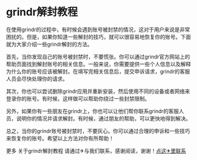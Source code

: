 # grindr解封教程

在使用grindr的过程中，有时候会遇到账号被封禁的情况，这对于用户来说是非常困扰的。但是，如果你知道一些解封的技巧，就可以很容易地恢复你的账号。下面就为大家介绍一些grindr解封的方法。

首先，当你发现自己的账号被封禁时，不要慌张。你可以通过grindr官方网站上的帮助页面找到解封账号的相关信息。一般来说，你需要提供一些个人信息以及解释为什么你的账号应该被解封。在填写完相关信息后，提交申诉请求，grindr的客服人员会尽快处理你的请求。

其次，你也可以尝试删除grindr应用并重新安装，然后使用不同的设备或者网络来登录你的账号。有时候，这样做可以帮助你绕过一些封禁限制。

另外，如果你有一些朋友在grindr上，你也可以让他们帮你联系grindr的客服人员，说明你的情况并请求解封。有时候，通过朋友的帮助，可以更快地得到解决。

总之，当你的grindr账号被封禁时，不要灰心。你可以通过合理的申诉和一些技巧来恢复你的账号。希望以上方法对你有所帮助！

更多 关于grindr解封教程 请通过✈与我们联系，感谢阅读，谢谢！[点这✈里联系](https://abc.k02.cc)
